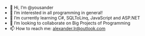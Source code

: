 - 👋 Hi, I’m @yousander
- 👀 I’m interested in all programming in general!
- 🌱 I’m currently learning C#, SQLToLinq, JavaScript and ASP.NET
- 💞️ I’m looking to collaborate on Big Projects of Programming
- 📫 How to reach me: alexander.lr@outlook.com

<!---
yousander/yousander is a ✨ special ✨ repository because its `README.md` (this file) appears on your GitHub profile.
You can click the Preview link to take a look at your changes.
--->
